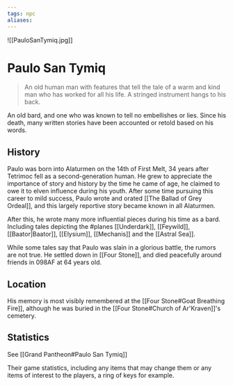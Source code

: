 ```yaml
---
tags: npc
aliases:
---
```

![[PauloSanTymiq.jpg]]

# Paulo San Tymiq

> An old human man with features that tell the tale of a warm and kind man who has worked for all his life. A stringed instrument hangs to his back.

An old bard, and one who was known to tell no embellishes or lies. Since his death, many written stories have been accounted or retold based on his words.


## History
Paulo was born into Alaturmen on the 14th of First Melt, 34 years after Tetrimoc fell as a second-generation human. He grew to appreciate the importance of story and history by the time he came of age, he claimed to owe it to elven influence during his youth. After some time pursuing this career to mild success, Paulo wrote and orated [[The Ballad of Grey Ordeal]], and this largely reportive story became known in all Alaturmen.

After this, he wrote many more influential pieces during his time as a bard. Including tales depicting the #planes [[Underdark]], [[Feywild]], [[Baator|Baator]], [[Elysium]], [[Mechanis]] and the [[Astral Sea]].

While some tales say that Paulo was slain in a glorious battle, the rumors are not true. He settled down in [[Four Stone]], and died peacefully around friends in 098AF at 64 years old.

## Location
His memory is most visibly remembered at the [[Four Stone#Goat Breathing Fire]], although he was buried in the [[Four Stone#Church of Ar'Kraven]]'s cemetery.


## Statistics
See [[Grand Pantheon#Paulo San Tymiq]]

Their game statistics, including any items that may change them or any items of interest to the players, a ring of keys for example.
